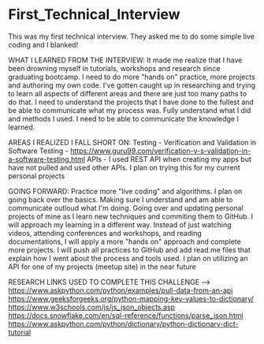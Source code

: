 # First_Technical_Interview

This was my first technical interview. They asked me to do some simple live coding and I blanked! 

WHAT I LEARNED FROM THE INTERVIEW:
	It made me realize that I have been drowning myself in tutorials, workshops and research since graduating bootcamp. I need to do more "hands on" practice, more projects and authoring my own code. I've gotten caught up in researching and trying to learn all aspects of different areas and there are just too many paths to do that. I need to understand the projects that I have done to the fullest and be able to communicate what my process was. Fully understand what I did and methods I used.
	I need to be able to communicate the knowledge I learned.  
    
AREAS I REALIZED I FALL SHORT ON:
    Testing - Verification and Validation in Software Testing - https://www.guru99.com/verification-v-s-validation-in-a-software-testing.html
    APIs - I used REST API when creating my apps but have not pulled and used other APIs. I plan on trying this for my current personal projects

GOING FORWARD:
    Practice more "live coding" and algorithms. 
    I plan on going back over the basics. Making sure I understand and am able to communicate outloud what I'm doing. 
    Going over and updating personal projects of mine as I learn new techniques and commiting them to GitHub.
    I will approach my learning in a different way. Instead of just watching videos, attending conferences and workshops, and reading documentations, I will apply a more "hands on" approach and complete more projects. I will push all practices to GitHub and add read.me files that explain how I went about the process and tools used.
    I plan on utilizing an API for one of my projects (meetup site) in the near future 

RESEARCH LINKS USED TO COMPLETE THIS CHALLENGE -->
    https://www.askpython.com/python/examples/pull-data-from-an-api
    https://www.geeksforgeeks.org/python-mapping-key-values-to-dictionary/
    https://www.w3schools.com/js/js_json_objects.asp
    https://docs.snowflake.com/en/sql-reference/functions/parse_json.html
    https://www.askpython.com/python/dictionary/python-dictionary-dict-tutorial
